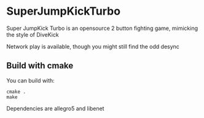 # SuperJumpKickTurbo

Super JumpKick Turbo is an opensource 2 button fighting game, mimicking the style of DiveKick

Network play is available, though you might still find the odd desync

## Build with cmake

You can build with:
```
cmake .
make
```

Dependencies are allegro5 and libenet
